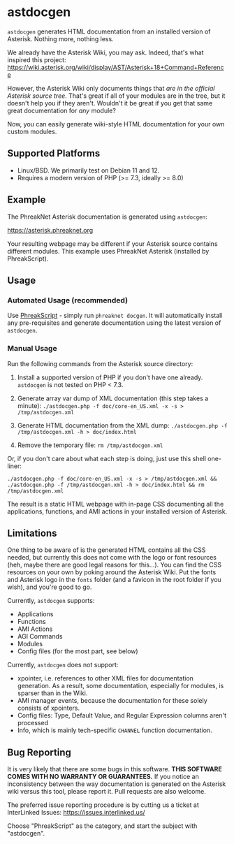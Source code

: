 # astdocgen

`astdocgen` generates HTML documentation from an installed version of Asterisk. Nothing more, nothing less.

We already have the Asterisk Wiki, you may ask. Indeed, that's what inspired this project: https://wiki.asterisk.org/wiki/display/AST/Asterisk+18+Command+Reference

However, the Asterisk Wiki only documents things that *are in the official Asterisk source tree*. That's great if all of your modules are in the tree, but it doesn't help you if they aren't. Wouldn't it be great if you get that same great documentation for *any* module?

Now, you can easily generate wiki-style HTML documentation for your own custom modules.

## Supported Platforms

- Linux/BSD. We primarily test on Debian 11 and 12.
- Requires a modern version of PHP (>= 7.3, ideally >= 8.0)

## Example

The PhreakNet Asterisk documentation is generated using `astdocgen`:

https://asterisk.phreaknet.org

Your resulting webpage may be different if your Asterisk source contains different modules. This example uses PhreakNet Asterisk (installed by PhreakScript).

## Usage

### Automated Usage (recommended)

Use [PhreakScript](https://github.com/InterLinked1/phreakscript) - simply run `phreaknet docgen`. It will automatically install any pre-requisites and generate documentation using the latest version of `astdocgen`.

### Manual Usage

Run the following commands from the Asterisk source directory:

1. Install a supported version of PHP if you don't have one already. `astdocgen` is not tested on PHP < 7.3.

2. Generate array var dump of XML documentation (this step takes a minute):
`./astdocgen.php -f doc/core-en_US.xml -x -s > /tmp/astdocgen.xml`

3. Generate HTML documentation from the XML dump:
`./astdocgen.php -f /tmp/astdocgen.xml -h > doc/index.html`

4. Remove the temporary file:
`rm /tmp/astdocgen.xml`

Or, if you don't care about what each step is doing, just use this shell one-liner:

`./astdocgen.php -f doc/core-en_US.xml -x -s > /tmp/astdocgen.xml && ./astdocgen.php -f /tmp/astdocgen.xml -h > doc/index.html && rm /tmp/astdocgen.xml`

The result is a static HTML webpage with in-page CSS documenting all the applications, functions, and AMI actions in your installed version of Asterisk.

## Limitations

One thing to be aware of is the generated HTML contains all the CSS needed, but currently this does not come with the logo or font resources (heh, maybe there are good legal reasons for this...). You can find the CSS resources on your own by poking around the Asterisk Wiki. Put the fonts and Asterisk logo in the `fonts` folder (and a favicon in the root folder if you wish), and you're good to go.

Currently, `astdocgen` supports:
- Applications
- Functions
- AMI Actions
- AGI Commands
- Modules
- Config files (for the most part, see below)

Currently, `astdocgen` does not support:
- xpointer, i.e. references to other XML files for documentation generation. As a result, some documentation, especially for modules, is sparser than in the Wiki.
- AMI manager events, because the documentation for these solely consists of xpointers.
- Config files: Type, Default Value, and Regular Expression columns aren't processed
- Info, which is mainly tech-specific `CHANNEL` function documentation.

## Bug Reporting

It is very likely that there are some bugs in this software. **THIS SOFTWARE COMES WITH NO WARRANTY OR GUARANTEES.** If you notice an inconsistency between the way documentation is generated on the Asterisk wiki versus this tool, please report it. Pull requests are also welcome.

The preferred issue reporting procedure is by cutting us a ticket at InterLinked Issues: https://issues.interlinked.us/

Choose "PhreakScript" as the category, and start the subject with "astdocgen".

